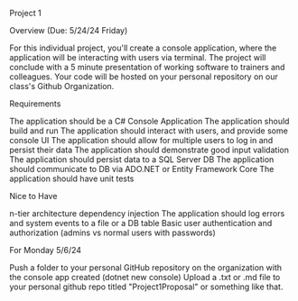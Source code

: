 Project 1

Overview (Due: 5/24/24 Friday)

For this individual project, you'll create a console application, where the application will be interacting with users via terminal. The project will conclude with a 5 minute presentation of working software to trainers and colleagues. Your code will be hosted on your personal repository on our class's Github Organization.

Requirements

The application should be a C# Console Application
The application should build and run
The application should interact with users, and provide some console UI
The application should allow for multiple users to log in and persist their data
The application should demonstrate good input validation
The application should persist data to a SQL Server DB
The application should communicate to DB via ADO.NET or Entity Framework Core
The application should have unit tests


Nice to Have

n-tier architecture
dependency injection
The application should log errors and system events to a file or a DB table
Basic user authentication and authorization (admins vs normal users with passwords)


For Monday 5/6/24

Push a folder to your personal GitHub repository on the organization with the console app created (dotnet new console)
Upload a .txt or .md file to your personal github repo titled "Project1Proposal" or something like that.